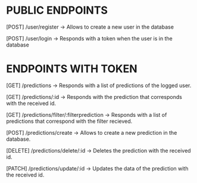 # PUBLIC ENDPOINTS

[POST] /user/register -> Allows to create a new user in the database

[POST] /user/login -> Responds with a token when the user is in the database

# ENDPOINTS WITH TOKEN

[GET] /predictions -> Responds with a list of predictions of the logged user.

[GET] /predictions/:id -> Responds with the prediction that corresponds with the received id.

[GET] /predictions/filter/:filterprediction -> Responds with a list of predictions that correspond with the filter recieved.

[POST] /predictions/create -> Allows to create a new prediction in the database.

[DELETE] /predictions/delete/:id -> Deletes the prediction with the received id.

[PATCH] /predictions/update/:id -> Updates the data of the prediction with the received id.
